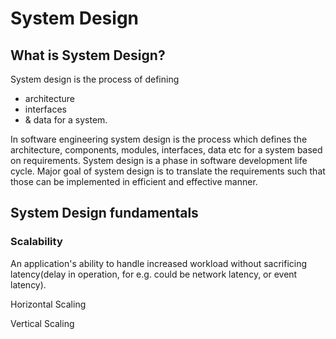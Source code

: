 # System Design

## What is System Design?

System design is the process of defining 
- architecture
- interfaces
- & data
for a system.

In software engineering system design is the process which defines the architecture, components, modules, interfaces, data
etc for a system based on requirements.
System design is a phase in software development life cycle. Major goal of system design is to translate the requirements
such that those can be implemented in efficient and effective manner.

## System Design fundamentals

### Scalability

An application's ability to handle increased workload without sacrificing latency(delay in operation, for e.g. could be network
latency, or event latency).

Horizontal Scaling

Vertical Scaling
